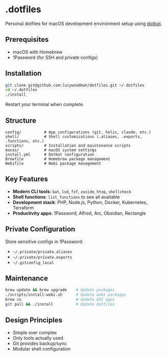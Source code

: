 # .dotfiles

Personal dotfiles for macOS development environment setup using [dotbot](https://github.com/anishathalye/dotbot).

## Prerequisites

- macOS with Homebrew
- 1Password (for SSH and private configs)

## Installation

```bash
git clone git@github.com:lucywoodman/dotfiles.git ~/.dotfiles
cd ~/.dotfiles
./install
```

Restart your terminal when complete.

## Structure

```
config/          # App configurations (git, helix, claude, etc.)
shell/           # Shell customizations (.aliases, .exports, .functions, etc.)
scripts/         # Installation and maintenance scripts
macos/           # macOS system settings
install.yml      # Dotbot configuration
Brewfile         # Homebrew package management
Webifile         # Webi package management
```

## Key Features

- **Modern CLI tools**: `bat`, `lsd`, `fzf`, `zoxide`, `htop`, `shellcheck`
- **Shell functions**: `list_functions` to see all available
- **Development stack**: PHP, Node.js, Python, Docker, Kubernetes, Terraform
- **Productivity apps**: 1Password, Alfred, Arc, Obsidian, Rectangle

## Private Configuration

Store sensitive configs in 1Password:

- `~/.private/private.aliases`
- `~/.private/private.exports`
- `~/.gitconfig_local`

## Maintenance

```bash
brew update && brew upgrade    # Update packages
./scripts/install-webi.sh      # Update webi packages
brew cu                        # Update GUI apps
git pull && ./install          # Update dotfiles
```

## Design Principles

- Simple over complex
- Only tools actually used
- Git provides backup/sync
- Modular shell configuration
